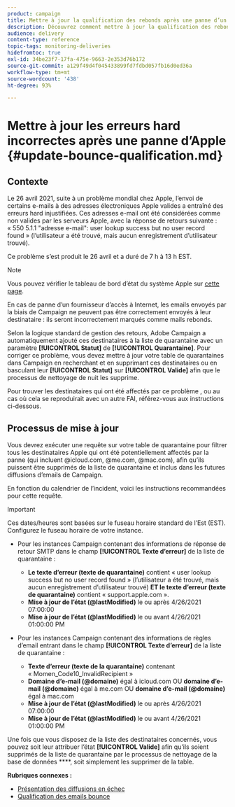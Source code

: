 ```yaml
---
product: campaign
title: Mettre à jour la qualification des rebonds après une panne d’un FAI
description: Découvrez comment mettre à jour la qualification des rebonds après une panne d’un fournisseur d’accès à Internet.
audience: delivery
content-type: reference
topic-tags: monitoring-deliveries
hidefromtoc: true
exl-id: 34be23f7-17fa-475e-9663-2e353d76b172
source-git-commit: a129f49d4f045433899fd7fdbd057fb16d0ed36a
workflow-type: tm+mt
source-wordcount: '438'
ht-degree: 93%

---
```


# Mettre à jour les erreurs hard incorrectes après une panne d’Apple {#update-bounce-qualification.md}

## Contexte

Le 26 avril 2021, suite à un problème mondial chez Apple, l’envoi de certains e-mails à des adresses électroniques Apple valides a entraîné des erreurs hard injustifiées. Ces adresses e-mail ont été considérées comme non valides par les serveurs Apple, avec la réponse de retours suivante :  « 550 5.1.1 &quot;adresse e-mail&quot;: user lookup success but no user record found » (l’utilisateur a été trouvé, mais aucun enregistrement d’utilisateur trouvé).

Ce problème s’est produit le 26 avril et a duré de 7 h à 13 h EST. 

>[!NOTE]
>
>Vous pouvez vérifier le tableau de bord d’état du système Apple sur [cette page](https://www.apple.com/fr/support/systemstatus/).

En cas de panne d’un fournisseur d’accès à Internet, les emails envoyés par la biais de Campaign ne peuvent pas être correctement envoyés à leur destinataire : ils seront incorrectement marqués comme mails rebonds.

Selon la logique standard de gestion des retours, Adobe Campaign a automatiquement ajouté ces destinataires à la liste de quarantaine avec un paramètre **[!UICONTROL Statut]** de **[!UICONTROL Quarantaine]**. Pour corriger ce problème, vous devez mettre à jour votre table de quarantaines dans Campaign en recherchant et en supprimant ces destinataires ou en basculant leur **[!UICONTROL Statut]** sur **[!UICONTROL Valide]** afin que le processus de nettoyage de nuit les supprime.

Pour trouver les destinataires qui ont été affectés par ce problème , ou au cas où cela se reproduirait avec un autre FAI, référez-vous aux instructions ci-dessous.

## Processus de mise à jour

Vous devrez exécuter une requête sur votre table de quarantaine pour filtrer tous les destinataires Apple qui ont été potentiellement affectés par la panne (qui incluent @icloud.com, @me.com, @mac.com), afin qu’ils puissent être supprimés de la liste de quarantaine et inclus dans les futures diffusions d’emails de Campaign.

En fonction du calendrier de l’incident, voici les instructions recommandées pour cette requête.

>[!IMPORTANT]
>
>Ces dates/heures sont basées sur le fuseau horaire standard de l’Est (EST). Configurez le fuseau horaire de votre instance.

* Pour les instances Campaign contenant des informations de réponse de retour SMTP dans le champ **[!UICONTROL Texte d’erreur]** de la liste de quarantaine :

   * **Le texte d’erreur (texte de quarantaine)** contient « user lookup success but no user record found » (l’utilisateur a été trouvé, mais aucun enregistrement d’utilisateur trouvé) **ET le texte d’erreur (texte de quarantaine)** contient « support.apple.com ».
   * **Mise à jour de l’état (@lastModified)** le ou après 4/26/2021 07:00:00
   * **Mise à jour de l’état (@lastModified)** le ou avant 4/26/2021 01:00:00 PM

* Pour les instances Campaign contenant des informations de règles d’email entrant dans le champ **[!UICONTROL Texte d’erreur]** de la liste de quarantaine :

   * **Texte d’erreur (texte de la quarantaine)** contenant « Momen_Code10_InvalidRecipient »
   * **Domaine d’e-mail (@domaine)** égal à icloud.com OU **domaine d’e-mail (@domaine)** égal à me.com OU **domaine d’e-mail (@domaine)** égal à mac.com
   * **Mise à jour de l’état (@lastModified)** le ou après 4/26/2021 07:00:00
   * **Mise à jour de l’état (@lastModified)** le ou avant 4/26/2021 01:00:00 PM

Une fois que vous disposez de la liste des destinataires concernés, vous pouvez soit leur attribuer l’état **[!UICONTROL Valide]** afin qu’ils soient supprimés de la liste de quarantaine par le processus de nettoyage de la base de données ****, soit simplement les supprimer de la table.

**Rubriques connexes :**
* [Présentation des diffusions en échec](understanding-delivery-failures.md)
* [Qualification des emails bounce  ](understanding-delivery-failures.md#bounce-mail-qualification)
